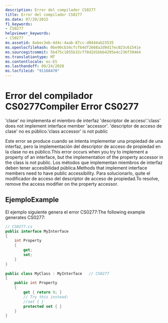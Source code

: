 ```yaml
---
description: Error del compilador CS0277
title: Error del compilador CS0277
ms.date: 07/20/2015
f1_keywords:
- CS0277
helpviewer_keywords:
- CS0277
ms.assetid: 8abec3eb-4d4c-4aab-87cc-d0444ab23535
ms.openlocfilehash: 0be90cb34cfcfb4df2668a2d9d17ec023c61541e
ms.sourcegitcommit: 5b475c1855b32cf78d2d1bbb4295e4c236f39464
ms.translationtype: MT
ms.contentlocale: es-ES
ms.lasthandoff: 09/24/2020
ms.locfileid: "91168470"
---
```

# <a name="compiler-error-cs0277"></a><span data-ttu-id="6ac8d-103">Error del compilador CS0277</span><span class="sxs-lookup"><span data-stu-id="6ac8d-103">Compiler Error CS0277</span></span>

<span data-ttu-id="6ac8d-104">'clase' no implementa el miembro de interfaz 'descriptor de acceso'.</span><span class="sxs-lookup"><span data-stu-id="6ac8d-104">'class' does not implement interface member 'accessor'.</span></span> <span data-ttu-id="6ac8d-105">'descriptor de acceso de clase' no es público.</span><span class="sxs-lookup"><span data-stu-id="6ac8d-105">'class accessor' is not public</span></span>  
  
 <span data-ttu-id="6ac8d-106">Este error se produce cuando se intenta implementar una propiedad de una interfaz, pero la implementación del descriptor de acceso de propiedad en la clase no es público.</span><span class="sxs-lookup"><span data-stu-id="6ac8d-106">This error occurs when you try to implement a property of an interface, but the implementation of the property accessor in the class is not public.</span></span> <span data-ttu-id="6ac8d-107">Los métodos que implementan miembros de interfaz deben tener accesibilidad pública.</span><span class="sxs-lookup"><span data-stu-id="6ac8d-107">Methods that implement interface members need to have public accessibility.</span></span> <span data-ttu-id="6ac8d-108">Para solucionarlo, quite el modificador de acceso del descriptor de acceso de propiedad.</span><span class="sxs-lookup"><span data-stu-id="6ac8d-108">To resolve, remove the access modifier on the property accessor.</span></span>  
  
## <a name="example"></a><span data-ttu-id="6ac8d-109">Ejemplo</span><span class="sxs-lookup"><span data-stu-id="6ac8d-109">Example</span></span>  

 <span data-ttu-id="6ac8d-110">El ejemplo siguiente genera el error CS0277:</span><span class="sxs-lookup"><span data-stu-id="6ac8d-110">The following example generates CS0277:</span></span>  
  
```csharp  
// CS0277.cs  
public interface MyInterface  
{  
    int Property  
    {  
        get;  
        set;  
    }  
}  
  
public class MyClass : MyInterface   // CS0277  
{  
    public int Property  
    {  
        get { return 0; }  
        // Try this instead:  
        //set { }  
        protected set { }  
    }  
}  
```
